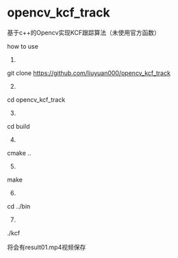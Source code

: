 # opencv_kcf_track
基于c++的Opencv实现KCF跟踪算法（未使用官方函数）

how to use

1.

git clone https://github.com/liuyuan000/opencv_kcf_track

2.


cd opencv_kcf_track


3.

cd build

4.

cmake ..

5.

make

6.

cd ../bin

7.

./kcf

将会有result01.mp4视频保存
